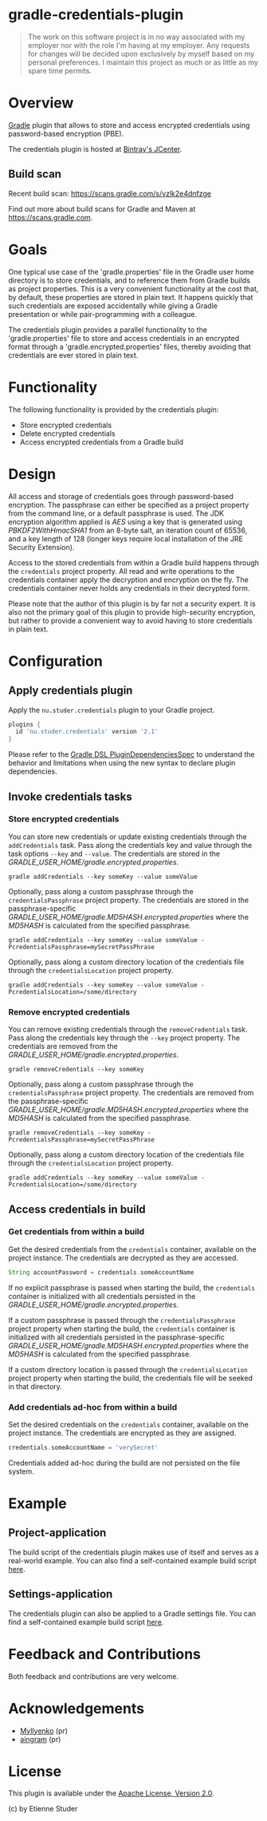 gradle-credentials-plugin
=========================

> The work on this software project is in no way associated with my employer nor with the role I'm having at my employer. Any requests for changes will be decided upon exclusively by myself based on my personal preferences. I maintain this project as much or as little as my spare time permits.

# Overview

[Gradle](http://www.gradle.org) plugin that allows to store and access encrypted
credentials using password-based encryption (PBE).

The credentials plugin is hosted at [Bintray's JCenter](https://bintray.com/etienne/gradle-plugins/gradle-credentials-plugin).

## Build scan

Recent build scan: https://scans.gradle.com/s/vzlk2e4dnfzge

Find out more about build scans for Gradle and Maven at https://scans.gradle.com.

# Goals

One typical use case of the 'gradle.properties' file in the Gradle user home directory is
to store credentials, and to reference them from Gradle builds as project properties. This
is a very convenient functionality at the cost that, by default, these properties are stored
in plain text. It happens quickly that such credentials are exposed accidentally while giving
a Gradle presentation or while pair-programming with a colleague.

The credentials plugin provides a parallel functionality to the 'gradle.properties' file to
store and access credentials in an encrypted format through a 'gradle.encrypted.properties'
files, thereby avoiding that credentials are ever stored in plain text.

# Functionality

The following functionality is provided by the credentials plugin:

 * Store encrypted credentials
 * Delete encrypted credentials
 * Access encrypted credentials from a Gradle build

# Design

All access and storage of credentials goes through password-based encryption. The passphrase
can either be specified as a project property from the command line, or a default passphrase
is used. The JDK encryption algorithm applied is _AES_ using a key that is generated using
_PBKDF2WithHmacSHA1_ from an 8-byte salt, an iteration count of 65536, and a key length of
128 (longer keys require local installation of the JRE Security Extension).

Access to the stored credentials from within a Gradle build happens through the
`credentials` project property. All read and write operations to the credentials container
apply the decryption and encryption on the fly. The credentials container never holds any
credentials in their decrypted form.

Please note that the author of this plugin is by far not a security expert. It is also not
the primary goal of this plugin to provide high-security encryption, but rather to provide
a convenient way to avoid having to store credentials in plain text.

# Configuration

## Apply credentials plugin

Apply the `nu.studer.credentials` plugin to your Gradle project.

```groovy
plugins {
  id 'nu.studer.credentials' version '2.1'
}
```

Please refer to the [Gradle DSL PluginDependenciesSpec](http://www.gradle.org/docs/current/dsl/org.gradle.plugin.use.PluginDependenciesSpec.html) to
understand the behavior and limitations when using the new syntax to declare plugin dependencies.

## Invoke credentials tasks

### Store encrypted credentials

You can store new credentials or update existing credentials through the `addCredentials` task. Pass along
the credentials key and value through the task options `--key` and `--value`. The
credentials are stored in the _GRADLE_USER_HOME/gradle.encrypted.properties_.

    gradle addCredentials --key someKey --value someValue

Optionally, pass along a custom passphrase through the `credentialsPassphrase` project property. The
credentials are stored in the passphrase-specific _GRADLE_USER_HOME/gradle.MD5HASH.encrypted.properties_ where the
_MD5HASH_ is calculated from the specified passphrase.

    gradle addCredentials --key someKey --value someValue -PcredentialsPassphrase=mySecretPassPhrase

Optionally, pass along a custom directory location of the credentials file through the `credentialsLocation` project property.

    gradle addCredentials --key someKey --value someValue -PcredentialsLocation=/some/directory

### Remove encrypted credentials

You can remove existing credentials through the `removeCredentials` task. Pass along
the credentials key through the `--key` project property. The credentials are removed from the
_GRADLE_USER_HOME/gradle.encrypted.properties_.

    gradle removeCredentials --key someKey

Optionally, pass along a custom passphrase through the `credentialsPassphrase` project property. The
credentials are removed from the passphrase-specific _GRADLE_USER_HOME/gradle.MD5HASH.encrypted.properties_ where the
_MD5HASH_ is calculated from the specified passphrase.

    gradle removeCredentials --key someKey -PcredentialsPassphrase=mySecretPassPhrase

Optionally, pass along a custom directory location of the credentials file through the `credentialsLocation` project property.

    gradle addCredentials --key someKey --value someValue -PcredentialsLocation=/some/directory

## Access credentials in build

### Get credentials from within a build

Get the desired credentials from the `credentials` container, available on the project instance. The
credentials are decrypted as they are accessed.

```groovy
String accountPassword = credentials.someAccountName
```

If no explicit passphrase is passed when starting the build, the `credentials` container is initialized
with all credentials persisted in the _GRADLE_USER_HOME/gradle.encrypted.properties_.

If a custom passphrase is passed through the `credentialsPassphrase` project property when starting the build,
the `credentials` container is initialized with all credentials persisted in the passphrase-specific
_GRADLE_USER_HOME/gradle.MD5HASH.encrypted.properties_ where the _MD5HASH_ is calculated from the
specified passphrase.

If a custom directory location is passed through the `credentialsLocation` project property when starting the build,
the credentials file will be seeked in that directory.

### Add credentials ad-hoc from within a build

Set the desired credentials on the `credentials` container, available on the project instance. The
credentials are encrypted as they are assigned.

```groovy
credentials.someAccountName = 'verySecret'
```

Credentials added ad-hoc during the build are not persisted on the file system.

# Example

## Project-application
The build script of the credentials plugin makes use of itself and serves as a real-world example. You
can also find a self-contained example build script [here](example/project_application/build.gradle).

## Settings-application
The credentials plugin can also be applied to a Gradle settings file. You
can find a self-contained example build script [here](example/settings_application/settings.gradle).

# Feedback and Contributions

Both feedback and contributions are very welcome.

# Acknowledgements

+ [Myllyenko](https://github.com/Myllyenko) (pr)
+ [aingram](https://github.com/aingram) (pr)

# License

This plugin is available under the [Apache License, Version 2.0](http://www.apache.org/licenses/LICENSE-2.0.html).

(c) by Etienne Studer
